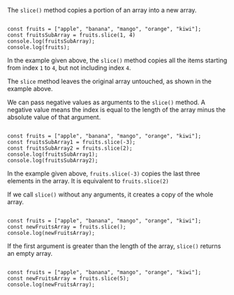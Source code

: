 The `slice()` method copies
a portion of an array into a new array.

<codeblock language="javascript" type="lesson">
<code>
const fruits = ["apple", "banana", "mango", "orange", "kiwi"];
const fruitsSubArray = fruits.slice(1, 4)
console.log(fruitsSubArray);
console.log(fruits);
</code>
</codeblock>

In the example given above,
the `slice()` method copies
all the items starting from index `1` to `4`,
but not including index `4`.

The `slice` method leaves the
original array untouched,
as shown in the example above.

We can pass negative values as arguments
to the `slice()` method.
A negative value means the index is
equal to the length of the array
minus the absolute value of that argument.

<codeblock language="javascript" type="lesson">
<code>
const fruits = ["apple", "banana", "mango", "orange", "kiwi"];
const fruitsSubArray1 = fruits.slice(-3);
const fruitsSubArray2 = fruits.slice(2);
console.log(fruitsSubArray1);
console.log(fruitsSubArray2);
</code>
</codeblock>

In the example given above,
`fruits.slice(-3)` copies
the last three elements
in the array.
It is equivalent to
`fruits.slice(2)`

If we call `slice()` without any arguments,
it creates a copy of the whole array.

<codeblock language="javascript" type="lesson">
<code>
const fruits = ["apple", "banana", "mango", "orange", "kiwi"];
const newFruitsArray = fruits.slice();
console.log(newFruitsArray);
</code>
</codeblock>

If the first argument is
greater than the length of the array,
`slice()` returns an empty array.

<codeblock language="javascript" type="lesson">
<code>
const fruits = ["apple", "banana", "mango", "orange", "kiwi"];
const newFruitsArray = fruits.slice(5);
console.log(newFruitsArray);
</code>
</codeblock>